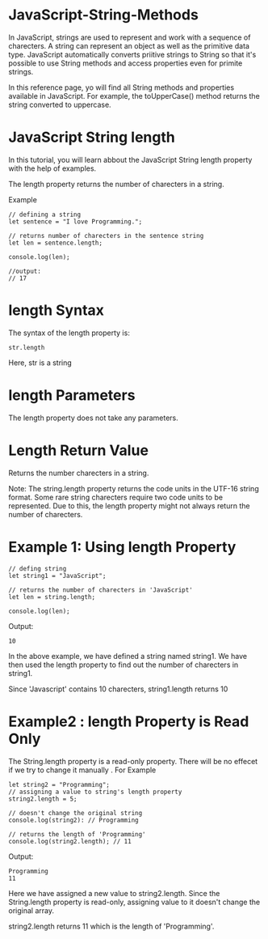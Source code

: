 # JavaScript-String-Methods
In JavaScript, strings are used to represent and work with a 
sequence of charecters. A string can represent an object as well as the primitive data type. JavaScript automatically converts priitive strings to String so that it's possible to use String methods and access properties even for primite strings.

In this reference page, yo will find all String methods and properties available in JavaScript. For example, the toUpperCase() method returns the string converted to uppercase.


# JavaScript String length
In this tutorial, you will learn abbout the JavaScript String length property with the help of examples.

The length property returns the number of charecters in a string.

Example

    // defining a string
    let sentence = "I love Programming.";

    // returns number of charecters in the sentence string
    let len = sentence.length;

    console.log(len);

    //output:
    // 17


# length Syntax
The syntax of the length property is:

    str.length

Here, str is a string


# length Parameters
The length property does not take any parameters.

# Length Return Value
Returns the number charecters in a string.

Note: The string.length property returns the code 
units in the UTF-16 string format. Some rare string
charecters require two code units to be represented. Due to this, the length property might not always return the number of charecters.

# Example 1: Using length Property

    // defing string
    let string1 = "JavaScript";

    // returns the number of charecters in 'JavaScript'
    let len = string.length;

    console.log(len);


Output:

    10

In the above example, we have defined a string named string1. We have then used the length property to find out the number of charecters in string1.

Since 'Javascript' contains 10 charecters, string1.length returns 10


# Example2 : length Property is Read Only
The String.length property is a read-only property. There will be no effecet if we try to change it manually . For 
Example

    let string2 = "Programming";
    // assigning a value to string's length property
    string2.length = 5;

    // doesn't change the original string 
    console.log(string2): // Programming

    // returns the length of 'Programming'
    console.log(string2.length); // 11

Output:

    Programming
    11

Here we have assigned a new value to string2.length. 
Since the String.length property is read-only, assigning 
value to it doesn't change the original array.

string2.length returns 11 which is the length of 
'Programming'.